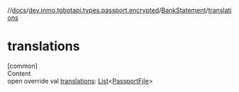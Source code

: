 //[docs](../../../index.md)/[dev.inmo.tgbotapi.types.passport.encrypted](../index.md)/[BankStatement](index.md)/[translations](translations.md)



# translations  
[common]  
Content  
open override val [translations](translations.md): [List](https://kotlinlang.org/api/latest/jvm/stdlib/kotlin.collections/-list/index.html)<[PassportFile](../-passport-file/index.md)>  



